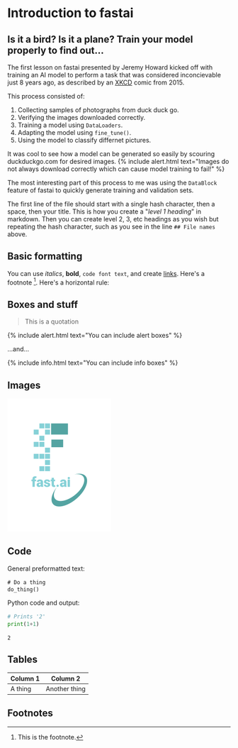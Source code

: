 # Introduction to fastai

## Is it a bird? Is it a plane? Train your model properly to find out...
The first lesson on fastai presented by Jeremy Howard kicked off with training an AI model to perform a task that was considered inconcievable just 8 years ago, as described by an [XKCD](https://xkcd.com/1425/) comic from 2015. 

This process consisted of:
1. Collecting samples of photographs from duck duck go.
2. Verifying the images downloaded correctly.
3. Training a model using `DataLoaders`.
4. Adapting the model using `fine_tune()`.
5. Using the model to classify differnet pictures.

It was cool to see how a model can be generated so easily by scouring duckduckgo.com for desired images.
{% include alert.html text="Images do not always download correctly which can cause model training to fail!" %}

The most interesting part of this process to me was using the `DataBlock` feature of fastai to quickly generate training and validation sets.





The first line of the file should start with a single hash character, then a space, then your title. This is how you create a "*level 1 heading*" in markdown. Then you can create level 2, 3, etc headings as you wish but repeating the hash character, such as you see in the line `## File names` above.

## Basic formatting

You can use *italics*, **bold**, `code font text`, and create [links](https://www.markdownguide.org/cheat-sheet/). Here's a footnote [^1]. Here's a horizontal rule:


## Boxes and stuff

> This is a quotation

{% include alert.html text="You can include alert boxes" %}

...and...

{% include info.html text="You can include info boxes" %}

## Images

![](/images/logo.png "fast.ai's logo")

## Code

General preformatted text:

    # Do a thing
    do_thing()

Python code and output:

```python
# Prints '2'
print(1+1)
```

    2

## Tables

| Column 1 | Column 2 |
|-|-|
| A thing | Another thing |

## Footnotes

[^1]: This is the footnote.

